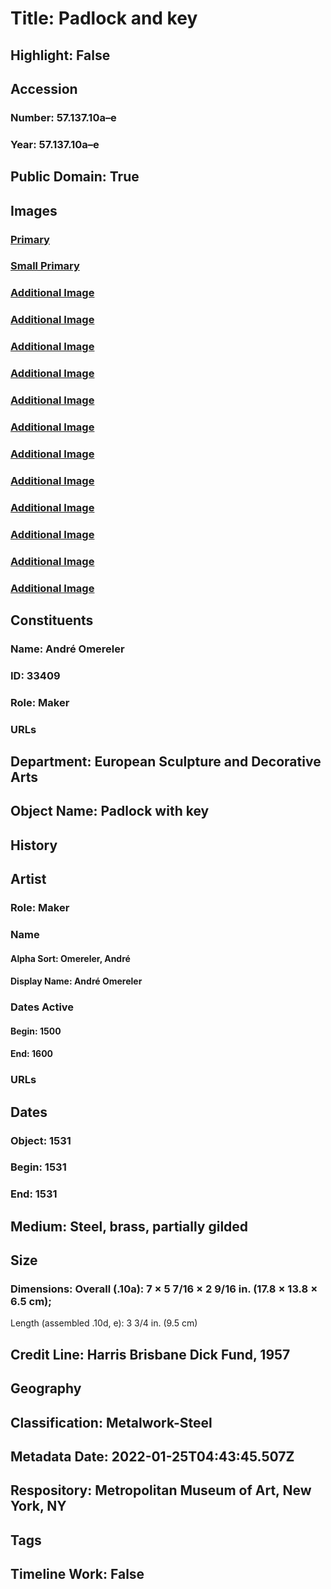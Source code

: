 # Title: Padlock and key
## Highlight: False
## Accession
### Number: 57.137.10a–e
### Year: 57.137.10a–e
## Public Domain: True
## Images
### [Primary](https://images.metmuseum.org/CRDImages/es/original/DP-13615-061.jpg)
### [Small Primary](https://images.metmuseum.org/CRDImages/es/web-large/DP-13615-061.jpg)
### [Additional Image](https://images.metmuseum.org/CRDImages/es/original/DP-13615-062.jpg)
### [Additional Image](https://images.metmuseum.org/CRDImages/es/original/DP-13615-067.jpg)
### [Additional Image](https://images.metmuseum.org/CRDImages/es/original/DP-13615-068.jpg)
### [Additional Image](https://images.metmuseum.org/CRDImages/es/original/DP-13615-069.jpg)
### [Additional Image](https://images.metmuseum.org/CRDImages/es/original/DP-13615-070.jpg)
### [Additional Image](https://images.metmuseum.org/CRDImages/es/original/DP-13615-071.jpg)
### [Additional Image](https://images.metmuseum.org/CRDImages/es/original/DP-13615-072.jpg)
### [Additional Image](https://images.metmuseum.org/CRDImages/es/original/DP-13615-073.jpg)
### [Additional Image](https://images.metmuseum.org/CRDImages/es/original/DP-13615-074.jpg)
### [Additional Image](https://images.metmuseum.org/CRDImages/es/original/DP-13615-075.jpg)
### [Additional Image](https://images.metmuseum.org/CRDImages/es/original/DP-13615-076.jpg)
### [Additional Image](https://images.metmuseum.org/CRDImages/es/original/DP-13615-077.jpg)
## Constituents
### Name: André Omereler
### ID: 33409
### Role: Maker
### URLs
## Department: European Sculpture and Decorative Arts
## Object Name: Padlock with key
## History
## Artist
### Role: Maker
### Name
#### Alpha Sort: Omereler, André
#### Display Name: André Omereler
### Dates Active
#### Begin: 1500
#### End: 1600
### URLs
## Dates
### Object: 1531
### Begin: 1531
### End: 1531
## Medium: Steel, brass, partially gilded
## Size
### Dimensions: Overall (.10a): 7 × 5 7/16 × 2 9/16 in. (17.8 × 13.8 × 6.5 cm);
Length (assembled .10d, e): 3 3/4 in. (9.5 cm)
## Credit Line: Harris Brisbane Dick Fund, 1957
## Geography
## Classification: Metalwork-Steel
## Metadata Date: 2022-01-25T04:43:45.507Z
## Respository: Metropolitan Museum of Art, New York, NY
## Tags
## Timeline Work: False